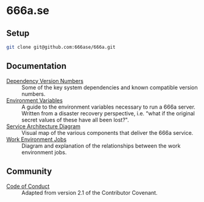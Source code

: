 # 666a.se

## Setup

```bash
git clone git@github.com:666ase/666a.git
```

## Documentation

<dl>

  <dt>
    <a href="https://666a.se/dependency-version-numbers">
      Dependency Version Numbers
    </a>
  </dt>
  <dd>
    Some of the key system dependencies and known compatible version numbers.
  </dd>
  
  <dt>
    <a href="https://666a.se/environment-variables">
      Environment Variables
    </a>
  </dt>
  <dd>
    A guide to the environment variables necessary to run a 666a server. Written from a disaster recovery perspective, i.e. “what if the original secret values of these have all been lost?".
  </dd>

  <dt>
    <a href="https://666a.se/service-architecture-diagram">
      Service Architecture Diagram
    </a>
  </dt>
  <dd>
    Visual map of the various components that deliver the 666a service.
  </dd>

  <dt>
    <a href="https://666a.se/work-environment-jobs">
      Work Environment Jobs
    </a>
  </dt>
  <dd>
    Diagram and explanation of the relationships between the work environment jobs.
  </dd>

</dl>


## Community

<dl>

  <dt>
    <a href="https://666a.se/conduct">
      Code of Conduct
    </a>
  </dt>
  <dd>
    Adapted from version 2.1 of the Contributor Covenant.
  </dd>

</dl>
